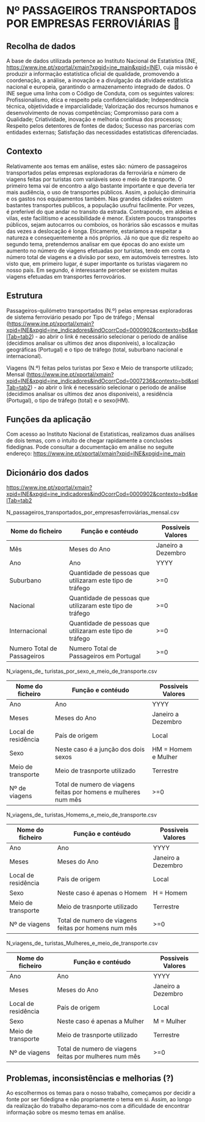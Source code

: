 # Nº PASSAGEIROS TRANSPORTADOS POR EMPRESAS FERROVIÁRIAS :steam_locomotive: 
## Recolha de dados
A base de dados utilizada pertence ao Instituto Nacional de Estatística (INE, https://www.ine.pt/xportal/xmain?xpgid=ine_main&xpid=INE), cuja missão é produzir a informação estatística oficial de qualidade, promovendo a coordenação, a análise, a inovação e a divulgação da atividade estatística nacional e europeia, garantindo o armazenamento integrado de dados. O INE segue uma linha com o Código de Conduta, com os seguintes valores: Profissionalismo, ética e respeito pela confidencialidade; Independência técnica, objetividade e imparcialidade; Valorização dos recursos humanos e desenvolvimento de novas competências; Compromisso para com a Qualidade; Criatividade, inovação e melhoria contínua dos processos; Respeito pelos detentores de fontes de dados; Sucesso nas parcerias com entidades externas; Satisfação das necessidades estatísticas diferenciadas.

## Contexto
Relativamente aos temas em análise, estes são: número de passageiros transportados pelas empresas exploradoras da ferroviária e número de viagens feitas por turistas com variáveis sexo e meio de transporte.
O primeiro tema vai de encontro a algo bastante importante e que deveria ter mais audiência, o uso de transportes públicos. Assim, a poluição diminuiria e os gastos nos equipamentos também. Nas grandes cidades existem bastantes transportes publicos, a população usufrui facilmente. Por vezes, é preferível do que andar no transito da estrada. Contrapondo, em aldeias e vilas, este facilitismo e acessibilidade é menor. Existem poucos transportes públicos, sejam autocarros ou comboios, os horários são escassos e muitas das vezes a deslocação é longa. Eticamente, estaríamos a respeitar a natureza e consequentemente a nós próprios.
Já no que que diz respeito ao segundo tema, pretendemos analisar em que épocas do ano existe um aumento no número de viagens efetuadas por turistas, tendo em conta o número total de viagens e a divisão por sexo, em automóveis terrestres. Isto visto que, em primeiro lugar, é super importante os turistas viagarem no nosso país. Em segundo, é interessante perceber se existem muitas viagens efetuadas em transportes ferrovoários.

## Estrutura
Passageiros-quilómetro transportados (N.º) pelas empresas exploradoras de sistema ferroviário pesado por Tipo de tráfego ; Mensal
(https://www.ine.pt/xportal/xmain?xpid=INE&xpgid=ine_indicadores&indOcorrCod=0000902&contexto=bd&selTab=tab2) - ao abrir o link é necessário selecionar o periodo de análise (decidimos analisar os ultimos dez anos disponiveis), a localização geográficas (Portugal) e o tipo de tráfego (total, suburbano nacional e internacional).

Viagens (N.º) feitas pelos turistas por Sexo e Meio de transporte utilizado; Mensal
(https://www.ine.pt/xportal/xmain?xpid=INE&xpgid=ine_indicadores&indOcorrCod=0007236&contexto=bd&selTab=tab2) - ao abrir o link é necessário selecionar o periodo de análise (decidimos analisar os ultimos dez anos disponiveis), a residência (Portugal), o tipo de tráfego (total) e o sexo(HM).

## Funções da aplicação
Com acesso ao Instituto Nacional de Estatistícas, realizamos duas análises de dois temas, com o intuito de chegar rapidamente a conclusões fidedignas. Pode consultar a documentação em análise no seguite endereço:
https://www.ine.pt/xportal/xmain?xpid=INE&xpgid=ine_main

## Dicionário dos dados

https://www.ine.pt/xportal/xmain?xpid=INE&xpgid=ine_indicadores&indOcorrCod=0000902&contexto=bd&selTab=tab2

N_passageiros_transportados_por_empresasferroviárias_mensal.csv

| Nome do ficheiro  |  Função e contéudo  |  Possiveis Valores  |
| ------------------- | ------------------- | ----------------- |
|  Mês |  Meses do Ano  | Janeiro a Dezembro |
|  Ano |  Ano | YYYY |
|  Suburbano |  Quantidade de pessoas que utilizaram este tipo de tráfego | >=0 |
|  Nacional |  Quantidade de pessoas que utilizaram este tipo de tráfego | >=0 |
|  Internacional |  Quantidade de pessoas que utilizaram este tipo de tráfego | >=0 |
|  Numero Total de Passageiros |  Numero Total de Passageiros em Portugal |  >=0  |


N_viagens_de_ turistas_por_sexo_e_meio_de_transporte.csv


| Nome do ficheiro  |  Função e contéudo  |  Possiveis Valores  |
| ------------------- | ------------------- | ----------------- |
|  Ano |  Ano  |  YYYY  |
|  Meses |  Meses do Ano  | Janeiro a Dezembro |
|  Local de residência | País de origem | Local  |
|  Sexo | Neste caso é a junção dos dois sexos  |  HM = Homem e Mulher  |
|  Meio de transporte |  Meio de trasnporte utilizado  | Terrestre  |
|  Nº de viagens |  Total de numero de viagens feitas por homens e mulheres num mês  |  >=0  | 

N_viagens_de_ turistas_Homems_e_meio_de_transporte.csv


| Nome do ficheiro  |  Função e contéudo  |  Possiveis Valores  |
| ------------------- | ------------------- | ----------------- |
|  Ano |  Ano  |  YYYY  |
|  Meses |  Meses do Ano  | Janeiro a Dezembro |
|  Local de residência | País de origem | Local  |
|  Sexo | Neste caso é apenas o Homem  |  H = Homem |
|  Meio de transporte |  Meio de trasnporte utilizado  | Terrestre  |
|  Nº de viagens |  Total de numero de viagens feitas por homens num mês  |  >=0  | 


N_viagens_de_ turistas_Mulheres_e_meio_de_transporte.csv


| Nome do ficheiro  |  Função e contéudo  |  Possiveis Valores  |
| ------------------- | ------------------- | ----------------- |
|  Ano |  Ano  |  YYYY  |
|  Meses |  Meses do Ano  | Janeiro a Dezembro |
|  Local de residência | País de origem | Local  |
|  Sexo | Neste caso é apenas a Mulher  |  M = Mulher  |
|  Meio de transporte |  Meio de trasnporte utilizado  | Terrestre  |
|  Nº de viagens |  Total de numero de viagens feitas por mulheres num mês  |  >=0  | 


## Problemas, inconsistências e melhorias (?)
Ao escolhermos os temas para o nosso trabalho, começamos por decidir a fonte por ser fidedigna e não propriamente o tema em si. Assim, ao longo da realização do trabalho deparamo-nos com a dificuldade de encontrar informação sobre os mesmo temas em análise.
